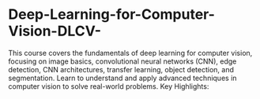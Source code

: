 # Deep-Learning-for-Computer-Vision-DLCV-
This course covers the fundamentals of deep learning for computer vision, focusing on image basics, convolutional neural networks (CNN), edge detection, CNN architectures, transfer learning, object detection, and segmentation. Learn to understand and apply advanced techniques in computer vision to solve real-world problems.  Key Highlights:

